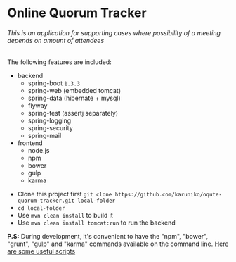 # Online Quorum Tracker
###### This is an application for supporting cases where possibility of a meeting depends on amount of attendees

The following features are included:

* backend
    * spring-boot `1.3.3`
    * spring-web (embedded tomcat)
    * spring-data (hibernate + mysql)
    * flyway
    * spring-test (assertj separately)
    * spring-logging
    * spring-security
    * spring-mail
* frontend
    * node.js
    * npm
    * bower
    * gulp
    * karma

- Clone this project first `git clone https://github.com/karuniko/oqute-quorum-tracker.git local-folder`
- `cd local-folder`
- Use `mvn clean install` to build it
- Use `mvn clean install tomcat:run` to run the backend

**P.S:** During development, it's convenient to have the "npm", "bower", "grunt", "gulp" and "karma" commands available on the command line.
[Here are some useful scripts](https://github.com/eirslett/frontend-maven-plugin/tree/master/frontend-maven-plugin/src/it/example%20project/helper-scripts)